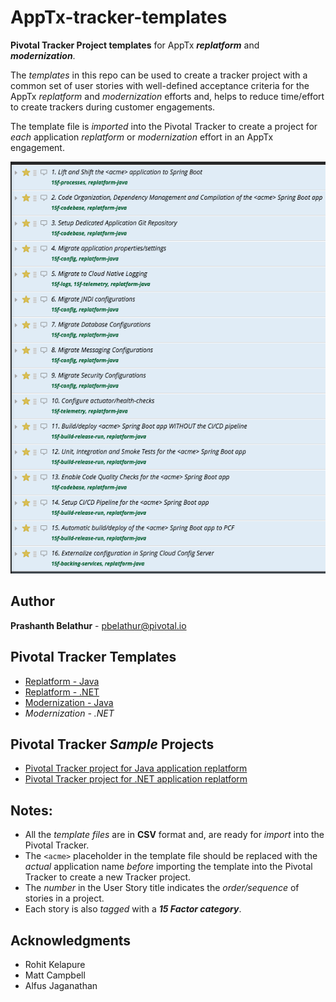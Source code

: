 # AppTx-tracker-templates
**Pivotal Tracker Project templates** for AppTx ***replatform*** and ***modernization***.

The _templates_ in this repo can be used to create a tracker project with a common set of user stories with well-defined acceptance criteria for the AppTx _replatform_ and _modernization_ efforts and, helps to reduce time/effort to create trackers during customer engagements.

The template file is _imported_ into the Pivotal Tracker to create a project for _each_ application _replatform_ or _modernization_ effort in an AppTx engagement.

![](tracker-replatform-java.png)

## Author
**Prashanth Belathur** - pbelathur@pivotal.io

## Pivotal Tracker Templates
- [Replatform - Java](https://github.com/pivotalservices/AppTx-tracker-templates/blob/master/apptx_replatform_tracker_template_java.csv)
- [Replatform - .NET](https://github.com/pivotalservices/AppTx-tracker-templates/blob/master/apptx_replatform_tracker_template_dotnet.csv)  
- [Modernization - Java](https://github.com/pivotalservices/AppTx-tracker-templates/blob/master/apptx_modernization_tracker_template_java.csv)
- _Modernization - .NET_

## Pivotal Tracker _Sample_ Projects
- [Pivotal Tracker project for Java application replatform](https://www.pivotaltracker.com/n/projects/2188648)
- [Pivotal Tracker project for .NET application replatform](https://www.pivotaltracker.com/n/projects/2192802)

## Notes:
- All the _template files_ are in **CSV** format and, are ready for _import_ into the Pivotal Tracker.
- The `<acme>` placeholder in the template file should be replaced with the _actual_ application name _before_ importing the template into the Pivotal Tracker to create a new Tracker project.
- The _number_ in the User Story title indicates the _order/sequence_ of stories in a project.
- Each story is also _tagged_ with a ***15 Factor category***.

## Acknowledgments
- Rohit Kelapure
- Matt Campbell
- Alfus Jaganathan
